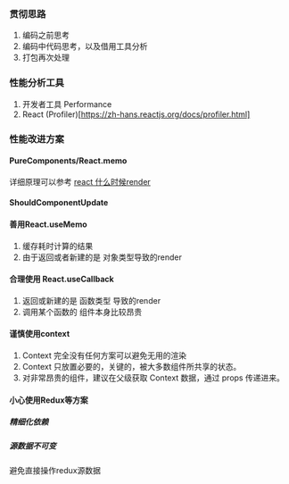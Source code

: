 ### 贯彻思路

1. 编码之前思考
2. 编码中代码思考，以及借用工具分析
3. 打包再次处理

### 性能分析工具

1. 开发者工具 Performance
2. React (Profiler)[https://zh-hans.reactjs.org/docs/profiler.html] 

### 性能改进方案

#### PureComponents/React.memo

详细原理可以参考 [react 什么时候render](React/render?id=_1-oldpropsnewprops)

#### ShouldComponentUpdate

#### 善用React.useMemo

1. 缓存耗时计算的结果
2. 由于返回或者新建的是 对象类型导致的render

#### 合理使用 React.useCallback

1. 返回或新建的是    函数类型 导致的render  
2. 调用某个函数的 组件本身比较昂贵

#### 谨慎使用context

1. Context 完全没有任何方案可以避免无用的渲染
2. Context 只放置必要的，关键的，被大多数组件所共享的状态。
3. 对非常昂贵的组件，建议在父级获取 Context 数据，通过 props 传递进来。

#### 小心使用Redux等方案

##### 精细化依赖

##### 源数据不可变

避免直接操作redux源数据

